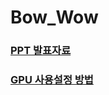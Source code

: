 # Bow_Wow

### [PPT 발표자료](https://docs.google.com/presentation/d/1ik2TcG4YPUJjt2AelKIowR7Kf3dMm32ql4U0TN5m8eE/edit?usp=sharing)

### [GPU 사용설정 방법](https://oceanlightai.tistory.com/26)
